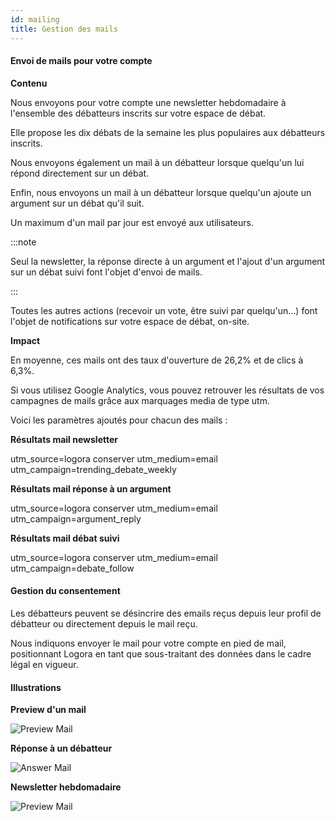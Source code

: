 ```yaml
---
id: mailing
title: Gestion des mails
---
```


#### Envoi de mails pour votre compte

**Contenu**

Nous envoyons pour votre compte une newsletter hebdomadaire à l'ensemble des débatteurs inscrits sur votre espace de débat. 

Elle propose les dix débats de la semaine les plus populaires aux débatteurs inscrits.  

Nous envoyons également un mail à un débatteur lorsque quelqu'un lui répond directement sur un débat. 

Enfin, nous envoyons un mail à un débatteur lorsque quelqu'un ajoute un argument sur un débat qu'il suit. 

Un maximum d'un mail par jour est envoyé aux utilisateurs. 

:::note

Seul la newsletter, la réponse directe à un argument et l'ajout d'un argument sur un débat suivi font l'objet d'envoi de mails. 

:::

Toutes les autres actions (recevoir un vote, être suivi par quelqu'un...) font l'objet de notifications sur votre espace de débat, on-site. 

**Impact**

En moyenne, ces mails ont des taux d'ouverture de 26,2% et de clics à 6,3%. 

Si vous utilisez Google Analytics, vous pouvez retrouver les résultats de vos campagnes de mails grâce aux marquages media de type utm. 

Voici les paramètres ajoutés pour chacun des mails : 

**Résultats mail newsletter**

utm_source=logora conserver utm_medium=email utm_campaign=trending_debate_weekly

**Résultats mail réponse à un argument**

utm_source=logora conserver utm_medium=email utm_campaign=argument_reply

**Résultats mail débat suivi**

utm_source=logora conserver utm_medium=email utm_campaign=debate_follow


#### Gestion du consentement

Les débatteurs peuvent se désincrire des emails reçus depuis leur profil de débatteur ou directement depuis le mail reçu. 

Nous indiquons envoyer le mail pour votre compte en pied de mail, positionnant Logora en tant que sous-traitant des données dans le cadre légal en vigueur. 







#### Illustrations

**Preview d'un mail**

![Preview Mail](/img/previewmail.png)

**Réponse à un débatteur**

![Answer Mail](/img/answermail.png)

**Newsletter hebdomadaire**

![Preview Mail](/img/insidemail.png)


